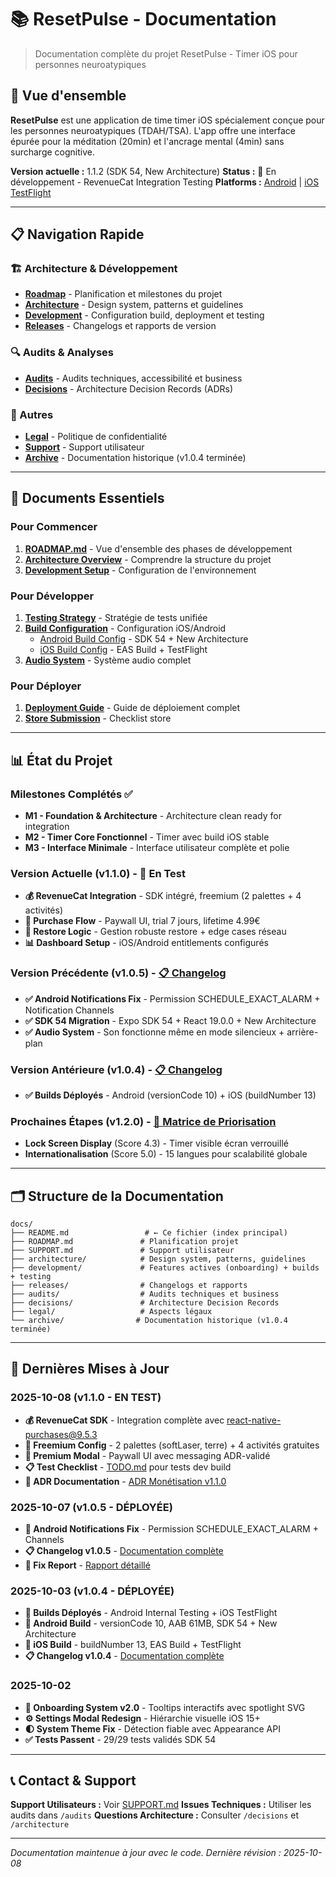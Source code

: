# 📚 ResetPulse - Documentation

> Documentation complète du projet ResetPulse - Timer iOS pour personnes neuroatypiques

## 🚀 Vue d'ensemble

**ResetPulse** est une application de time timer iOS spécialement conçue pour les personnes neuroatypiques (TDAH/TSA). L'app offre une interface épurée pour la méditation (20min) et l'ancrage mental (4min) sans surcharge cognitive.

**Version actuelle :** 1.1.2 (SDK 54, New Architecture)
**Status :** 🚧 En développement - RevenueCat Integration Testing
**Platforms :** [Android](https://play.google.com/apps/internaltest/4701499537445297168) | [iOS TestFlight](https://appstoreconnect.apple.com/apps/6752913010/testflight/ios)

---

## 📋 Navigation Rapide

### 🏗️ Architecture & Développement
- **[Roadmap](ROADMAP.md)** - Planification et milestones du projet
- **[Architecture](architecture/)** - Design system, patterns et guidelines
- **[Development](development/)** - Configuration build, deployment et testing
- **[Releases](releases/)** - Changelogs et rapports de version

### 🔍 Audits & Analyses
- **[Audits](audits/)** - Audits techniques, accessibilité et business
- **[Decisions](decisions/)** - Architecture Decision Records (ADRs)

### 📖 Autres
- **[Legal](legal/)** - Politique de confidentialité
- **[Support](SUPPORT.md)** - Support utilisateur
- **[Archive](archive/)** - Documentation historique (v1.0.4 terminée)

---

## 🎯 Documents Essentiels

### Pour Commencer
1. **[ROADMAP.md](ROADMAP.md)** - Vue d'ensemble des phases de développement
2. **[Architecture Overview](architecture/README.md)** - Comprendre la structure du projet
3. **[Development Setup](development/README.md)** - Configuration de l'environnement

### Pour Développer
1. **[Testing Strategy](development/testing/README.md)** - Stratégie de tests unifiée
2. **[Build Configuration](development/builds/)** - Configuration iOS/Android
   - [Android Build Config](development/builds/ANDROID_BUILD_CONFIG.md) - SDK 54 + New Architecture
   - [iOS Build Config](development/builds/IOS_BUILD_CONFIG.md) - EAS Build + TestFlight
3. **[Audio System](development/audio-system.md)** - Système audio complet

### Pour Déployer
1. **[Deployment Guide](development/deployment/README.md)** - Guide de déploiement complet
2. **[Store Submission](development/deployment/STORE_SUBMISSION_CHECKLIST.md)** - Checklist store

---

## 📊 État du Projet

### Milestones Complétés ✅
- **M1 - Foundation & Architecture** - Architecture clean ready for integration
- **M2 - Timer Core Fonctionnel** - Timer avec build iOS stable
- **M3 - Interface Minimale** - Interface utilisateur complète et polie

### Version Actuelle (v1.1.0) - 🚧 En Test
- **💰 RevenueCat Integration** - SDK intégré, freemium (2 palettes + 4 activités)
- **🛒 Purchase Flow** - Paywall UI, trial 7 jours, lifetime 4.99€
- **🔄 Restore Logic** - Gestion robuste restore + edge cases réseau
- **📊 Dashboard Setup** - iOS/Android entitlements configurés

### Version Précédente (v1.0.5) - [📋 Changelog](releases/v1.0.5-changelog.md)
- **✅ Android Notifications Fix** - Permission SCHEDULE_EXACT_ALARM + Notification Channels
- **✅ SDK 54 Migration** - Expo SDK 54 + React 19.0.0 + New Architecture
- **✅ Audio System** - Son fonctionne même en mode silencieux + arrière-plan

### Version Antérieure (v1.0.4) - [📋 Changelog](releases/v1.0.4-changelog.md)
- **✅ Builds Déployés** - Android (versionCode 10) + iOS (buildNumber 13)

### Prochaines Étapes (v1.2.0) - [🎯 Matrice de Priorisation](decisions/time_timer_priority_matrix.md)
- **Lock Screen Display** (Score 4.3) - Timer visible écran verrouillé
- **Internationalisation** (Score 5.0) - 15 langues pour scalabilité globale

---

## 🗂️ Structure de la Documentation

```
docs/
├── README.md                 # ← Ce fichier (index principal)
├── ROADMAP.md               # Planification projet
├── SUPPORT.md               # Support utilisateur
├── architecture/            # Design system, patterns, guidelines
├── development/             # Features actives (onboarding) + builds + testing
├── releases/                # Changelogs et rapports
├── audits/                  # Audits techniques et business
├── decisions/               # Architecture Decision Records
├── legal/                   # Aspects légaux
└── archive/                # Documentation historique (v1.0.4 terminée)
```

---

## 🔄 Dernières Mises à Jour

### 2025-10-08 (v1.1.0 - EN TEST)
- **💰 RevenueCat SDK** - Integration complète avec react-native-purchases@9.5.3
- **🎯 Freemium Config** - 2 palettes (softLaser, terre) + 4 activités gratuites
- **🛒 Premium Modal** - Paywall UI avec messaging ADR-validé
- **📋 Test Checklist** - [TODO.md](../TODO.md) pour tests dev build
- **📄 ADR Documentation** - [ADR Monétisation v1.1.0](decisions/adr-monetization-v11.md)

### 2025-10-07 (v1.0.5 - DÉPLOYÉE)
- **🔔 Android Notifications Fix** - Permission SCHEDULE_EXACT_ALARM + Channels
- **📋 Changelog v1.0.5** - [Documentation complète](releases/v1.0.5-changelog.md)
- **📝 Fix Report** - [Rapport détaillé](archive/fixes/NOTIFICATION_FIX_ANDROID_2025.md)

### 2025-10-03 (v1.0.4 - DÉPLOYÉE)
- **🚀 Builds Déployés** - Android Internal Testing + iOS TestFlight
- **📱 Android Build** - versionCode 10, AAB 61MB, SDK 54 + New Architecture
- **🍎 iOS Build** - buildNumber 13, EAS Build + TestFlight
- **📋 Changelog v1.0.4** - [Documentation complète](releases/v1.0.4-changelog.md)

### 2025-10-02
- **🎨 Onboarding System v2.0** - Tooltips interactifs avec spotlight SVG
- **⚙️ Settings Modal Redesign** - Hiérarchie visuelle iOS 15+
- **🌓 System Theme Fix** - Détection fiable avec Appearance API
- **✅ Tests Passent** - 29/29 tests validés SDK 54

---

## 📞 Contact & Support

**Support Utilisateurs :** Voir [SUPPORT.md](SUPPORT.md)
**Issues Techniques :** Utiliser les audits dans `/audits`
**Questions Architecture :** Consulter `/decisions` et `/architecture`

---

*Documentation maintenue à jour avec le code. Dernière révision : 2025-10-08*